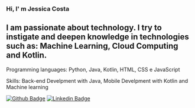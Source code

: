 ### Hi, I' m Jessica Costa

I am passionate about technology. I try to instigate and deepen knowledge in technologies such as: Machine Learning, Cloud Computing and Kotlin.
-----
Programming languages: Python, Java, Kotlin, HTML, CSS e JavaScript

Skills: Back-end Develpment with Java, Mobile Develpment with Kotlin and Machine learning

[![Github Badge](https://img.shields.io/badge/-Github-000?style=flat-square&logo=Github&logoColor=white&link=https://github.com/jessicacosta07)](https://github.com/jessicacosta07)
[![Linkedin Badge](https://img.shields.io/badge/-LinkedIn-blue?style=flat-square&logo=Linkedin&logoColor=white&link=https:https://www.linkedin.com/in/jessicosta94/)](https://www.linkedin.com/in/jessicosta94/)




